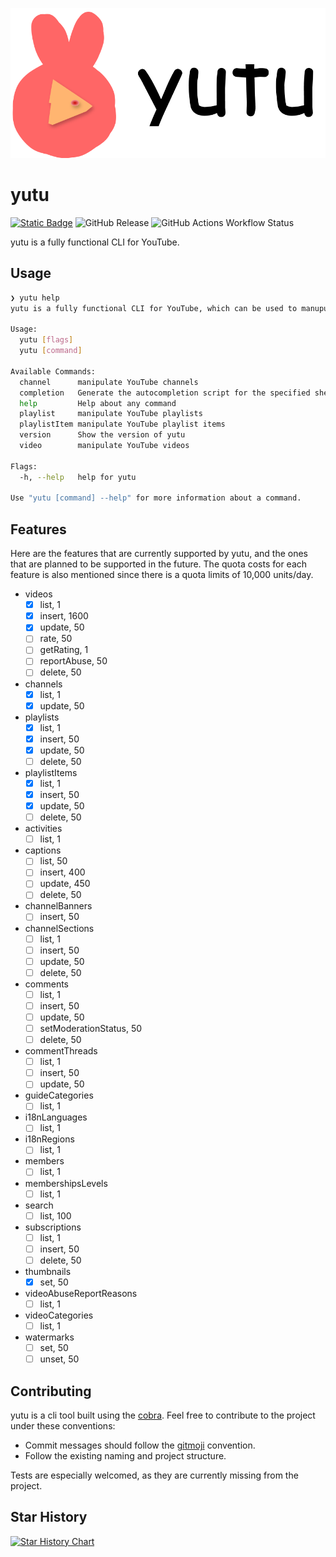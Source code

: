 ![Yutu](./asset/yutu.svg)

# yutu

[![Static Badge](https://img.shields.io/badge/gitmoji-%F0%9F%90%B0%F0%9F%98%8D-blue?style=for-the-badge)](https://gitmoji.dev)
![GitHub Release](https://img.shields.io/github/v/release/eat-pray-ai/yutu?sort=semver&style=for-the-badge&logo=go)
![GitHub Actions Workflow Status](https://img.shields.io/github/actions/workflow/status/eat-pray-ai/yutu/go-ossf-slsa3-publish.yml?style=for-the-badge&logo=githubactions)

yutu is a fully functional CLI for YouTube.

## Usage

```sh
❯ yutu help
yutu is a fully functional CLI for YouTube, which can be used to manupulate YouTube videos, playlists, channels, etc.

Usage:
  yutu [flags]
  yutu [command]

Available Commands:
  channel      manipulate YouTube channels
  completion   Generate the autocompletion script for the specified shell
  help         Help about any command
  playlist     manipulate YouTube playlists
  playlistItem manipulate YouTube playlist items
  version      Show the version of yutu
  video        manipulate YouTube videos

Flags:
  -h, --help   help for yutu

Use "yutu [command] --help" for more information about a command.
```

## Features

Here are the features that are currently supported by yutu, and the ones that are planned to be supported in the future. The quota costs for each feature is also mentioned since there is a quota limits of 10,000 units/day.

- videos
  - [x] list, 1
  - [x] insert, 1600
  - [x] update, 50
  - [ ] rate, 50
  - [ ] getRating, 1
  - [ ] reportAbuse, 50
  - [ ] delete, 50
- channels
  - [x] list, 1
  - [x] update, 50
- playlists
  - [x] list, 1
  - [x] insert, 50
  - [x] update, 50
  - [ ] delete, 50
- playlistItems
  - [x] list, 1
  - [x] insert, 50
  - [x] update, 50
  - [ ] delete, 50
- activities
  - [ ] list, 1
- captions
  - [ ] list, 50
  - [ ] insert, 400
  - [ ] update, 450
  - [ ] delete, 50
- channelBanners
  - [ ] insert, 50
- channelSections
  - [ ] list, 1
  - [ ] insert, 50
  - [ ] update, 50
  - [ ] delete, 50
- comments
  - [ ] list, 1
  - [ ] insert, 50
  - [ ] update, 50
  - [ ] setModerationStatus, 50
  - [ ] delete, 50
- commentThreads
  - [ ] list, 1
  - [ ] insert, 50
  - [ ] update, 50
- guideCategories
  - [ ] list, 1
- i18nLanguages
  - [ ] list, 1
- i18nRegions
  - [ ] list, 1
- members
  - [ ] list, 1
- membershipsLevels
  - [ ] list, 1
- search
  - [ ] list, 100
- subscriptions
  - [ ] list, 1
  - [ ] insert, 50
  - [ ] delete, 50
- thumbnails
  - [x] set, 50
- videoAbuseReportReasons
  - [ ] list, 1
- videoCategories
  - [ ] list, 1
- watermarks
  - [ ] set, 50
  - [ ] unset, 50

## Contributing

yutu is a cli tool built using the [cobra](https://github.com/spf13/cobra). Feel free to contribute to the project under these conventions:

- Commit messages should follow the [gitmoji](https://gitmoji.dev) convention.
- Follow the existing naming and project structure.

Tests are especially welcomed, as they are currently missing from the project.

## Star History

[![Star History Chart](https://api.star-history.com/svg?repos=eat-pray-ai/yutu&type=Date)](https://star-history.com/#eat-pray-ai/yutu&Date)
